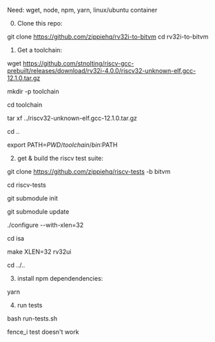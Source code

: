 
Need: wget, node, npm, yarn, linux/ubuntu container

0. Clone this repo:

git clone https://github.com/zippiehq/rv32i-to-bitvm
cd rv32i-to-bitvm

1. Get a toolchain:

wget https://github.com/stnolting/riscv-gcc-prebuilt/releases/download/rv32i-4.0.0/riscv32-unknown-elf.gcc-12.1.0.tar.gz

mkdir -p toolchain

cd toolchain

tar xf ../riscv32-unknown-elf.gcc-12.1.0.tar.gz

cd ..

export PATH=$PWD/toolchain/bin:$PATH

2. get & build the riscv test suite:

git clone https://github.com/zippiehq/riscv-tests -b bitvm

cd riscv-tests

git submodule init

git submodule update

./configure --with-xlen=32

cd isa

make XLEN=32 rv32ui

cd ../..

3. install npm dependendencies:

yarn

4. run tests

bash run-tests.sh

fence_i test doesn't work
